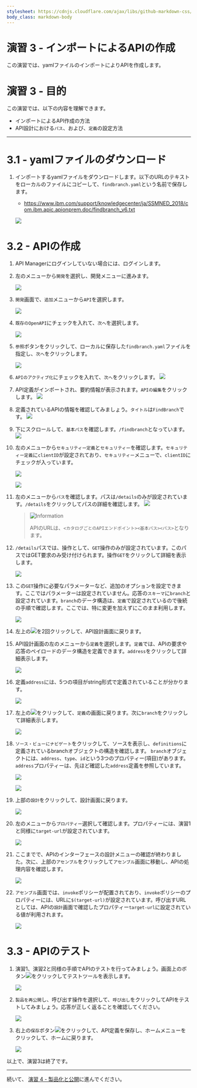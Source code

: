 ```yaml
---
stylesheet: https://cdnjs.cloudflare.com/ajax/libs/github-markdown-css/2.10.0/github-markdown.min.css
body_class: markdown-body
---
```


# 演習 3 - インポートによるAPIの作成

この演習では、yamlファイルのインポートによりAPIを作成します。

# 演習 3 - 目的

この演習では、以下の内容を理解できます。

+ インポートによるAPI作成の方法
+ API設計における`パス`、および、`定義`の設定方法

---

# 3.1	- yamlファイルのダウンロード

1.	インポートするyamlファイルをダウンロードします。以下のURLのテキストをローカルのファイルにコピーして、`findbranch.yaml`という名前で保存します。

	+ https://www.ibm.com/support/knowledgecenter/ja/SSMNED_2018/com.ibm.apic.apionprem.doc/findbranch_v6.txt

	![](https://github.com/naomit703/ibm-apiconnect-v2018-pot-docs-jp/raw/masterhttps://github.com/naomit703/ibm-apiconnect-v2018-pot-docs-jp/raw/master/lab-guide/img/lab3/copy-yaml.png)

# 3.2	- APIの作成

1.	API Managerにログインしていない場合には、ログインします。

1.	左のメニューから`開発`を選択し、開発メニューに進みます。

	![](https://github.com/naomit703/ibm-apiconnect-v2018-pot-docs-jp/raw/master/lab-guide/img/lab2/move-to-develop.png)

1.	`開発`画面で、`追加`メニューから`API`を選択します。

	![](https://github.com/naomit703/ibm-apiconnect-v2018-pot-docs-jp/raw/master/lab-guide/img/lab1/developmenu-add-api.png)

1.	`既存のOpenAPI`にチェックを入れて、`次へ`を選択します。

	![](https://github.com/naomit703/ibm-apiconnect-v2018-pot-docs-jp/raw/master/lab-guide/img/lab3/check-import-api.png)

1.	`参照`ボタンをクリックして、ローカルに保存した`findbranch.yaml`ファイルを指定し、`次へ`をクリックします。

	![](https://github.com/naomit703/ibm-apiconnect-v2018-pot-docs-jp/raw/master/lab-guide/img/lab3/import-from-file.png)

1.	`APIのアクティブ化`にチェックを入れて、`次へ`をクリックします。
	![](https://github.com/naomit703/ibm-apiconnect-v2018-pot-docs-jp/raw/master/lab-guide/img/lab3/check-activate-api.png)

1.	API定義がインポートされ、要約情報が表示されます。`APIの編集`をクリックします。
	![](https://github.com/naomit703/ibm-apiconnect-v2018-pot-docs-jp/raw/master/lab-guide/img/lab3/import-api-summary.png)

1.	定義されているAPIの情報を確認してみましょう。`タイトル`は`FindBranch`です。
	![](https://github.com/naomit703/ibm-apiconnect-v2018-pot-docs-jp/raw/master/lab-guide/img/lab3/api-def-title.png)

1.	下にスクロールして、`基本パス`を確認します。`/findbranch`となっています。
	![](https://github.com/naomit703/ibm-apiconnect-v2018-pot-docs-jp/raw/master/lab-guide/img/lab3/api-def-basepath.png)

1.	左のメニューから`セキュリティー定義`と`セキュリティー`を確認します。`セキュリティー定義`に`clientID`が設定されており、`セキュリティー`メニューで、`clientID`にチェックが入っています。

	![](https://github.com/naomit703/ibm-apiconnect-v2018-pot-docs-jp/raw/master/lab-guide/img/lab3/api-def-security-def.png)

	![](https://github.com/naomit703/ibm-apiconnect-v2018-pot-docs-jp/raw/master/lab-guide/img/lab3/api-def-security.png)

1.	左のメニューから`パス`を確認します。パスは`/details`のみが設定されています。`/details`をクリックしてパスの詳細を確認します。
	![](https://github.com/naomit703/ibm-apiconnect-v2018-pot-docs-jp/raw/master/lab-guide/img/lab3/api-def-path.png)

	> ![][info]
	>
	> APIのURLは、`<カタログごとのAPIエンドポイント><基本パス><パス>`となります。

1.	`/details`パスでは、操作として、`GET`操作のみが設定されています。このパスではGET要求のみ受け付けられます。操作`GET`をクリックして詳細を表示します。

	![](https://github.com/naomit703/ibm-apiconnect-v2018-pot-docs-jp/raw/master/lab-guide/img/lab3/api-def-path-detail.png)

1.	この`GET`操作に必要なパラメーターなど、追加のオプションを設定できます。ここではパラメーターは設定されていません。応答の`スキーマ`に`branch`と設定されています。`branch`のデータ構造は、`定義`で設定されているので後続の手順で確認します。ここでは、特に変更を加えずにこのまま利用します。

	![](https://github.com/naomit703/ibm-apiconnect-v2018-pot-docs-jp/raw/master/lab-guide/img/lab3/api-def-get-detail.png)

1.	左上の![](https://github.com/naomit703/ibm-apiconnect-v2018-pot-docs-jp/raw/master/lab-guide/img/common/return-button.png)を2回クリックして、API設計画面に戻ります。

1.	API設計画面の左のメニューから`定義`を選択します。`定義`では、APIの要求や応答のペイロードのデータ構造を定義できます。`address`をクリックして詳細表示します。

	![](https://github.com/naomit703/ibm-apiconnect-v2018-pot-docs-jp/raw/master/lab-guide/img/lab3/api-def-def1.png)

1.	定義`address`には、5つの項目がstring形式で定義されていることが分かります。

	![](https://github.com/naomit703/ibm-apiconnect-v2018-pot-docs-jp/raw/master/lab-guide/img/lab3/api-def-def-address.png)

1.	左上の![](https://github.com/naomit703/ibm-apiconnect-v2018-pot-docs-jp/raw/master/lab-guide/img/common/return-button.png)をクリックして、`定義`の画面に戻ります。次に`branch`をクリックして詳細表示します。

	![](https://github.com/naomit703/ibm-apiconnect-v2018-pot-docs-jp/raw/master/lab-guide/img/lab3/api-def-def2.png)

1.	`ソース・ビューにナビゲート`をクリックして、ソースを表示し、`definitions`に定義されているbranchオブジェクトの構造を確認します。
	`branch`オブジェクトには、`address`、`type`、`id`という3つのプロパティー(項目)があります。`address`プロパティーは、先ほど確認した`address`定義を参照しています。

	![](https://github.com/naomit703/ibm-apiconnect-v2018-pot-docs-jp/raw/master/lab-guide/img/lab3/api-branch-navigate-to-source.png)

	![](https://github.com/naomit703/ibm-apiconnect-v2018-pot-docs-jp/raw/master/lab-guide/img/lab3/definitions-branch.png)

1.	上部の`設計`をクリックして、設計画面に戻ります。

	![](https://github.com/naomit703/ibm-apiconnect-v2018-pot-docs-jp/raw/master/lab-guide/img/lab3/move-to-design.png)

1.	左のメニューから`プロパティー`選択して確認します。プロパティーには、演習1と同様に`target-url`が設定されています。

	![](https://github.com/naomit703/ibm-apiconnect-v2018-pot-docs-jp/raw/master/lab-guide/img/lab3/api-property.png)

1.	ここまでで、APIのインターフェースの設計メニューの確認が終わりました。次に、上部の`アセンブル`をクリックして`アセンブル`画面に移動し、APIの処理内容を確認します。

	![](https://github.com/naomit703/ibm-apiconnect-v2018-pot-docs-jp/raw/master/lab-guide/img/lab3/move-to-assemble3.png)

1.	`アセンブル`画面では、`invoke`ポリシーが配置されており、`invoke`ポリシーのプロパティーには、URLに`$(target-url)`が設定されています。呼び出すURLとしては、APIの`設計`画面で確認したプロパティー`target-url`に設定されている値が利用されます。

	![](https://github.com/naomit703/ibm-apiconnect-v2018-pot-docs-jp/raw/master/lab-guide/img/lab3/assemble-invoke.png)

# 3.3	- APIのテスト

1.	演習1、演習2と同様の手順でAPIのテストを行ってみましょう。画面上のボタン![](https://github.com/naomit703/ibm-apiconnect-v2018-pot-docs-jp/raw/master/lab-guide/img/common/start-test-button.png)をクリックしてテストツールを表示します。

	![](https://github.com/naomit703/ibm-apiconnect-v2018-pot-docs-jp/raw/master/lab-guide/img/lab3/assemble-start-test-tool.png)

1.	`製品を再公開`し、呼び出す操作を選択して、`呼び出し`をクリックしてAPIをテストしてみましょう。応答が正しく返ることを確認してください。

	![](https://github.com/naomit703/ibm-apiconnect-v2018-pot-docs-jp/raw/master/lab-guide/img/lab3/api-test-response.png)

1.	右上の`保存`ボタン![](https://github.com/naomit703/ibm-apiconnect-v2018-pot-docs-jp/raw/master/lab-guide/img/common/save-bottun.png)をクリックして、API定義を保存し、ホームメニューをクリックして、ホームに戻ります。

	![](https://github.com/naomit703/ibm-apiconnect-v2018-pot-docs-jp/raw/master/lab-guide/img/lab1/move-to-home3.png)




以上で、演習3は終了です。

---

続いて、 [演習 4 - 製品化と公開](../Lab%204)に進んでください。

[important]: https://github.com/naomit703/ibm-apiconnect-v2018-pot-docs-jp/raw/master/lab-guide/img/common/important.png "Important!"
[info]: https://github.com/naomit703/ibm-apiconnect-v2018-pot-docs-jp/raw/master/lab-guide/img/common/info.png "Information"
[troubleshooting]: https://github.com/naomit703/ibm-apiconnect-v2018-pot-docs-jp/raw/master/lab-guide/img/common/troubleshooting.png "Troubleshooting"
